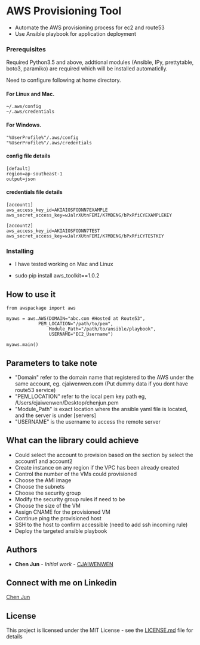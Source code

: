 # AWS Provisioning Tool

* Automate the AWS provisioning process for ec2 and route53
* Use Ansible playbook for application deployment

### Prerequisites

Required Python3.5 and above, addtional modules (Ansible, IPy, prettytable, boto3, paramiko) are required which will be installed automaticlly.

Need to configure following at home directory.

#### For Linux and Mac.
```
~/.aws/config
~/.aws/credentials
```

#### For Windows.
```
"%UserProfile%"/.aws/config
"%UserProfile%"/.aws/credentials
```

#### config file details
```
[default]
region=ap-southeast-1
output=json
```
#### credentials file details
```
[account1]
aws_access_key_id=AKIAIOSFODNN7EXAMPLE
aws_secret_access_key=wJalrXUtnFEMI/K7MDENG/bPxRfiCYEXAMPLEKEY

[account2]
aws_access_key_id=AKIAIOSFODNN7TEST
aws_secret_access_key=wJalrXUtnFEMI/K7MDENG/bPxRfiCYTESTKEY
```

### Installing

* I have tested working on Mac and Linux

* sudo pip install aws_toolkit==1.0.2

## How to use it

```
from awspackage import aws

myaws = aws.AWS(DOMAIN="abc.com #Hosted at Route53",
        	PEM_LOCATION="/path/to/pem",
                Module_Path="/path/to/ansible/playbook",
                USERNAME="EC2_Username")

myaws.main()
```

## Parameters to take note

* "Domain" refer to the domain name that registered to the AWS under the same account, eg. cjaiwenwen.com (Put dummy data if you dont have route53 service)
* "PEM_LOCATION" refer to the local pem key path eg, /Users/cjaiwenwen/Desktop/chenjun.pem 
* "Module_Path" is exact location where the ansible yaml file is located, and the server is under [servers]
* "USERNAME" is the username to access the remote server 

## What can the library could achieve

* Could select the account to provision based on the section by select the account1 and account2
* Create instance on any region if the VPC has been already created
* Control the number of the VMs could provisioned
* Choose the AMI image
* Choose the subnets
* Choose the security group
* Modify the security group rules if need to be
* Choose the size of the VM
* Assign CNAME for the provisioned VM
* Continue ping the provisioned host
* SSH to the host to confirm accessible (need to add ssh incoming rule)
* Deploy the targeted ansible playbook 

## Authors

* **Chen Jun** - *Initial work* - [CJAIWENWEN](https://github.com/cjaiwenwen)

## Connect with me on Linkedin

[Chen Jun](https://www.linkedin.com/in/cjaiwenwen/) 

## License

This project is licensed under the MIT License - see the [LICENSE.md](LICENSE.md) file for details






